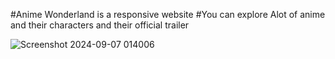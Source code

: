 #Anime Wonderland is a responsive website 
#You can explore Alot of anime and their characters and their official trailer 

![Screenshot 2024-09-07 014006](https://github.com/user-attachments/assets/91762f2a-894a-4fa3-ace2-9b9c172d8dd3)
